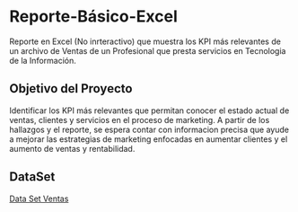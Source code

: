 # Reporte-Básico-Excel
Reporte en Excel (No inrteractivo)  que muestra los KPI más relevantes de un archivo de Ventas de un Profesional que presta servicios en Tecnologia de la Información. 

## Objetivo del Proyecto 
Identificar los KPI más relevantes que permitan conocer el estado actual de ventas, clientes y servicios en el proceso de marketing. A partir de los hallazgos y el reporte, se espera contar con informacion precisa que ayude a mejorar las estrategias de marketing enfocadas en aumentar clientes y el aumento de ventas y rentabilidad.

## DataSet

<a href=https://github.com/Eduardoksc/Reporte-Basico-Excel/blob/main/ejemplo_analisis_independiente.xlsx>Data Set Ventas</a>
